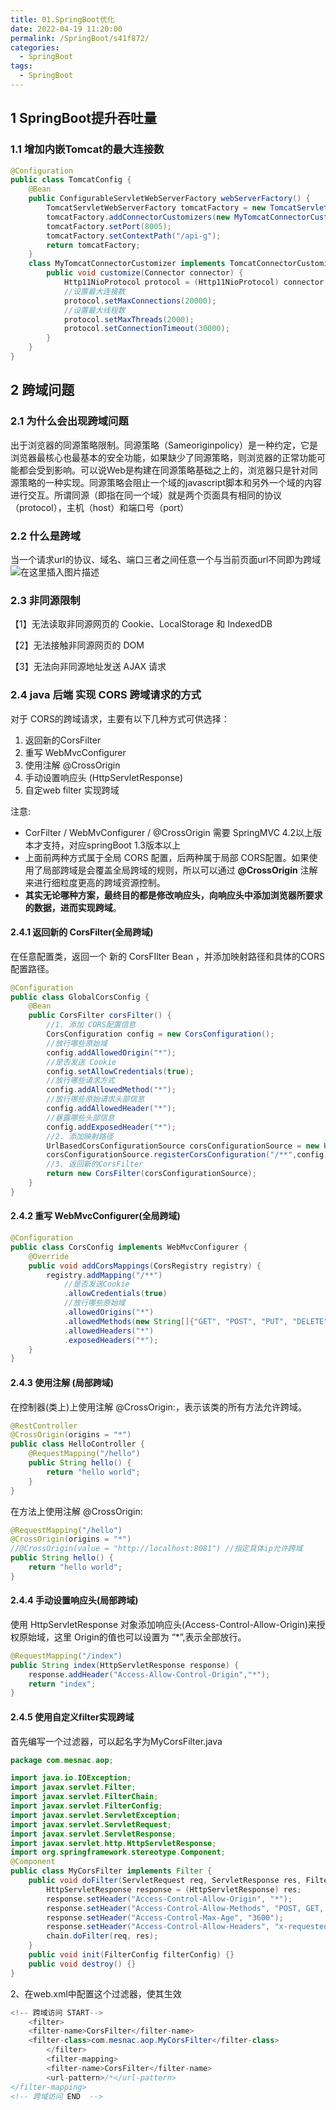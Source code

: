 ```yaml
---
title: 01.SpringBoot优化
date: 2022-04-19 11:20:00
permalink: /SpringBoot/s41f872/
categories: 
  - SpringBoot
tags: 
  - SpringBoot
---
```


## 1 SpringBoot提升吞吐量

### 1.1 增加内嵌Tomcat的最大连接数

```java
@Configuration
public class TomcatConfig {
    @Bean
    public ConfigurableServletWebServerFactory webServerFactory() {
        TomcatServletWebServerFactory tomcatFactory = new TomcatServletWebServerFactory();
        tomcatFactory.addConnectorCustomizers(new MyTomcatConnectorCustomizer());
        tomcatFactory.setPort(8005);
        tomcatFactory.setContextPath("/api-g");
        return tomcatFactory;
    }
    class MyTomcatConnectorCustomizer implements TomcatConnectorCustomizer {
        public void customize(Connector connector) {
            Http11NioProtocol protocol = (Http11NioProtocol) connector.getProtocolHandler();
            //设置最大连接数               
            protocol.setMaxConnections(20000);
            //设置最大线程数               
            protocol.setMaxThreads(2000);
            protocol.setConnectionTimeout(30000);
        }
    }
}
```

## 2 跨域问题

### 2.1 为什么会出现跨域问题

出于浏览器的同源策略限制。同源策略（Sameoriginpolicy）是一种约定，它是浏览器最核心也最基本的安全功能，如果缺少了同源策略，则浏览器的正常功能可能都会受到影响。可以说Web是构建在同源策略基础之上的，浏览器只是针对同源策略的一种实现。同源策略会阻止一个域的javascript脚本和另外一个域的内容进行交互。所谓同源（即指在同一个域）就是两个页面具有相同的协议（protocol），主机（host）和端口号（port）

### 2.2 什么是跨域

当一个请求url的协议、域名、端口三者之间任意一个与当前页面url不同即为跨域
 ![在这里插入图片描述](https://img-blog.csdnimg.cn/20210103163819164.png?x-oss-process=image/watermark,type_ZmFuZ3poZW5naGVpdGk,shadow_10,text_aHR0cHM6Ly9ibG9nLmNzZG4ubmV0L3dldGVyX2Ryb3A=,size_16,color_FFFFFF,t_70)

### 2.3 非同源限制

【1】无法读取非同源网页的 Cookie、LocalStorage 和 IndexedDB

【2】无法接触非同源网页的 DOM

【3】无法向非同源地址发送 AJAX 请求

### 2.4 java 后端 实现 CORS 跨域请求的方式

对于 CORS的跨域请求，主要有以下几种方式可供选择：

1. 返回新的CorsFilter
2. 重写 WebMvcConfigurer
3. 使用注解 @CrossOrigin
4. 手动设置响应头 (HttpServletResponse)
5. 自定web filter 实现跨域

注意:

- CorFilter / WebMvConfigurer / @CrossOrigin 需要 SpringMVC 4.2以上版本才支持，对应springBoot 1.3版本以上
- 上面前两种方式属于全局 CORS 配置，后两种属于局部 CORS配置。如果使用了局部跨域是会覆盖全局跨域的规则，所以可以通过 **@CrossOrigin** 注解来进行细粒度更高的跨域资源控制。
- **其实无论哪种方案，最终目的都是修改响应头，向响应头中添加浏览器所要求的数据，进而实现跨域**。

#### 2.4.1 返回新的 CorsFilter(全局跨域)

在任意配置类，返回一个 新的 CorsFIlter Bean ，并添加映射路径和具体的CORS配置路径。

```java
@Configuration
public class GlobalCorsConfig {
    @Bean
    public CorsFilter corsFilter() {
        //1. 添加 CORS配置信息
        CorsConfiguration config = new CorsConfiguration();
        //放行哪些原始域
        config.addAllowedOrigin("*");
        //是否发送 Cookie
        config.setAllowCredentials(true);
        //放行哪些请求方式
        config.addAllowedMethod("*");
        //放行哪些原始请求头部信息
        config.addAllowedHeader("*");
        //暴露哪些头部信息
        config.addExposedHeader("*");
        //2. 添加映射路径
        UrlBasedCorsConfigurationSource corsConfigurationSource = new UrlBasedCorsConfigurationSource();
        corsConfigurationSource.registerCorsConfiguration("/**",config);
        //3. 返回新的CorsFilter
        return new CorsFilter(corsConfigurationSource);
    }
}
```

#### 2.4.2 重写 WebMvcConfigurer(全局跨域)

```java
@Configuration
public class CorsConfig implements WebMvcConfigurer {
    @Override
    public void addCorsMappings(CorsRegistry registry) {
        registry.addMapping("/**")
            //是否发送Cookie
            .allowCredentials(true)
            //放行哪些原始域
            .allowedOrigins("*")
            .allowedMethods(new String[]{"GET", "POST", "PUT", "DELETE"})
            .allowedHeaders("*")
            .exposedHeaders("*");
    }
}
```

#### 2.4.3 使用注解 (局部跨域)

在控制器(类上)上使用注解 @CrossOrigin:，表示该类的所有方法允许跨域。

```java
@RestController
@CrossOrigin(origins = "*")
public class HelloController {
    @RequestMapping("/hello")
    public String hello() {
        return "hello world";
    }
}
```

在方法上使用注解 @CrossOrigin:

```java
@RequestMapping("/hello")
@CrossOrigin(origins = "*")
//@CrossOrigin(value = "http://localhost:8081") //指定具体ip允许跨域
public String hello() {
    return "hello world";
}
```

#### 2.4.4 手动设置响应头(局部跨域)

使用 HttpServletResponse 对象添加响应头(Access-Control-Allow-Origin)来授权原始域，这里 Origin的值也可以设置为 “*”,表示全部放行。

```java
@RequestMapping("/index")
public String index(HttpServletResponse response) {
    response.addHeader("Access-Allow-Control-Origin","*");
    return "index";
}
```

#### 2.4.5 使用自定义filter实现跨域

首先编写一个过滤器，可以起名字为MyCorsFilter.java

```java
package com.mesnac.aop;

import java.io.IOException;
import javax.servlet.Filter;
import javax.servlet.FilterChain;
import javax.servlet.FilterConfig;
import javax.servlet.ServletException;
import javax.servlet.ServletRequest;
import javax.servlet.ServletResponse;
import javax.servlet.http.HttpServletResponse;
import org.springframework.stereotype.Component;
@Component
public class MyCorsFilter implements Filter {
    public void doFilter(ServletRequest req, ServletResponse res, FilterChain chain) throws IOException, ServletException {
        HttpServletResponse response = (HttpServletResponse) res;
        response.setHeader("Access-Control-Allow-Origin", "*");
        response.setHeader("Access-Control-Allow-Methods", "POST, GET, OPTIONS, DELETE");
        response.setHeader("Access-Control-Max-Age", "3600");
        response.setHeader("Access-Control-Allow-Headers", "x-requested-with,content-type");
        chain.doFilter(req, res);
    }
    public void init(FilterConfig filterConfig) {}
    public void destroy() {}
}
```

2、在web.xml中配置这个过滤器，使其生效

```java
<!-- 跨域访问 START-->
    <filter>
    <filter-name>CorsFilter</filter-name>
    <filter-class>com.mesnac.aop.MyCorsFilter</filter-class>
        </filter>
        <filter-mapping>
        <filter-name>CorsFilter</filter-name>
        <url-pattern>/*</url-pattern>
</filter-mapping>
<!-- 跨域访问 END  -->
```
